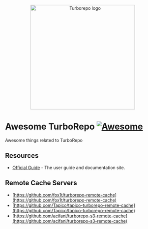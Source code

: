 <p align="center">
   <img width="340" alt="Turborepo logo" src="https://user-images.githubusercontent.com/4060187/106504110-82f58d00-6494-11eb-87b7-a16d4f68bc5a.png">
</p>

# Awesome TurboRepo [![Awesome](https://awesome.re/badge.svg)](https://awesome.re)

Awesome things related to TurboRepo

## Resources

- [Official Guide](https://turborepo.org/) - The user guide and documentation site.

## Remote Cache Servers

- [https://github.com/fox1t/turborepo-remote-cache](https://github.com/fox1t/turborepo-remote-cache)
- [https://github.com/Tapico/tapico-turborepo-remote-cache](https://github.com/Tapico/tapico-turborepo-remote-cache)
- [https://github.com/acifani/turborepo-s3-remote-cache](https://github.com/acifani/turborepo-s3-remote-cache)
